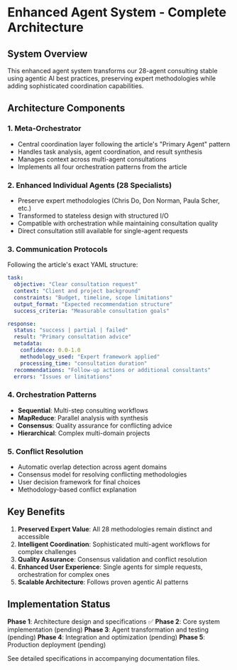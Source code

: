 # Enhanced Agent System - Complete Architecture

## System Overview

This enhanced agent system transforms our 28-agent consulting stable using agentic AI best practices, preserving expert methodologies while adding sophisticated coordination capabilities.

## Architecture Components

### 1. Meta-Orchestrator
- Central coordination layer following the article's "Primary Agent" pattern
- Handles task analysis, agent coordination, and result synthesis
- Manages context across multi-agent consultations
- Implements all four orchestration patterns from the article

### 2. Enhanced Individual Agents (28 Specialists)
- Preserve expert methodologies (Chris Do, Don Norman, Paula Scher, etc.)
- Transformed to stateless design with structured I/O
- Compatible with orchestration while maintaining consultation quality
- Direct consultation still available for single-agent requests

### 3. Communication Protocols
Following the article's exact YAML structure:
```yaml
task:
  objective: "Clear consultation request"
  context: "Client and project background"
  constraints: "Budget, timeline, scope limitations"
  output_format: "Expected recommendation structure"
  success_criteria: "Measurable consultation goals"

response:
  status: "success | partial | failed"
  result: "Primary consultation advice"
  metadata:
    confidence: 0.0-1.0
    methodology_used: "Expert framework applied"
    processing_time: "consultation duration"
  recommendations: "Follow-up actions or additional consultants"
  errors: "Issues or limitations"
```

### 4. Orchestration Patterns
- **Sequential**: Multi-step consulting workflows
- **MapReduce**: Parallel analysis with synthesis  
- **Consensus**: Quality assurance for conflicting advice
- **Hierarchical**: Complex multi-domain projects

### 5. Conflict Resolution
- Automatic overlap detection across agent domains
- Consensus model for resolving conflicting methodologies
- User decision framework for final choices
- Methodology-based conflict explanation

## Key Benefits

1. **Preserved Expert Value**: All 28 methodologies remain distinct and accessible
2. **Intelligent Coordination**: Sophisticated multi-agent workflows for complex challenges
3. **Quality Assurance**: Consensus validation and conflict resolution
4. **Enhanced User Experience**: Single agents for simple requests, orchestration for complex ones
5. **Scalable Architecture**: Follows proven agentic AI patterns

## Implementation Status

**Phase 1**: Architecture design and specifications ✅
**Phase 2**: Core system implementation (pending)
**Phase 3**: Agent transformation and testing (pending)
**Phase 4**: Integration and optimization (pending)
**Phase 5**: Production deployment (pending)

See detailed specifications in accompanying documentation files.